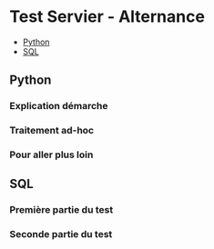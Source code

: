 # Test Servier - Alternance

- [Python](#python)
- [SQL](#sql)

## Python


### Explication démarche


### Traitement ad-hoc


### Pour aller plus loin


## SQL


### Première partie du test


### Seconde partie du test

